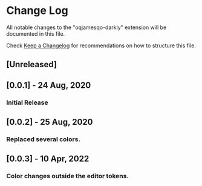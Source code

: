 # Change Log

All notable changes to the "oqjamesqo-darkly" extension will be documented in this file.

Check [Keep a Changelog](http://keepachangelog.com/) for recommendations on how to structure this file.

## [Unreleased]

## [0.0.1] - 24 Aug, 2020
### Initial Release

## [0.0.2] - 25 Aug, 2020
### Replaced several colors.

## [0.0.3] - 10 Apr, 2022
### Color changes outside the editor tokens.
